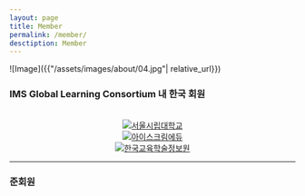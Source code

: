 ```yaml
---
layout: page
title: Member
permalink: /member/
desctiption: Member
---
```


![Image]({{"/assets/images/about/04.jpg"| relative_url}})

### IMS Global Learning Consortium 내 한국 회원
<br/>
<div class="row center">
<div class="col-md-4">
<center>
<a href="http://www.uos.ac.kr" target="_blank"><img src="http://www.uos.ac.kr/images/kor2016/contents/ui/sl_img02.gif" alt="서울시립대학교">
</a></center></div>
<div class="col-md-4">
<center><a href="http://www.home-learn.co.kr" target="_balnk"><img src="http://www.home-learn.co.kr/sigongweb/images/web/logo_sigong_education.png" alt="아이스크림에듀"></a></center>
</div>
<div class="col-md-4">
<center><a href="http://www.keris.or.kr" target="_balnk"><img src="http://www.keris.or.kr/fn_images/main/logo.png" alt="한국교육학술정보원"></a></center>
</div>
</div>

* * *

### 준회원
